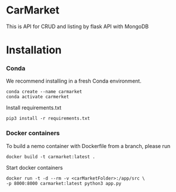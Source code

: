 # CarMarket
This is API for CRUD and listing by flask API with MongoDB

# Installation

### Conda
We recommend installing in a fresh Conda environment.
```
conda create --name carmarket
conda activate carmerket
```
Install requirements.txt
```
pip3 install -r requirements.txt
```
### Docker containers
To build a nemo container with Dockerfile from a branch, please run
```
docker build -t carmarket:latest .
```
Start docker containers
```
docker run -t -d --rm -v <carMarketFolder>:/app/src \
-p 8000:8000 carmarket:latest python3 app.py
```
